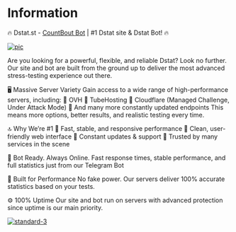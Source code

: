 # Information
🔥 Dstat.st - [CountBout Bot](https://t.me/count_bout_bot) | #1 Dstat site & Dstat Bot! 🔥

<a href="https://dstat.st?github"><img src="https://i.ibb.co/WNyRPm2z/photo-2025-07-09-15-58-14.jpg" alt="pic" border="0"></a>

Are you looking for a powerful, flexible, and reliable Dstat?
Look no further. Our site and bot are built from the ground up to deliver the most advanced stress-testing experience out there.

🖥 Massive Server Variety
Gain access to a wide range of high-performance servers, including:
💎 OVH
💎 TubeHosting
💎 Cloudflare (Managed Challenge, Under Attack Mode)
💎 And many more constantly updated endpoints
This means more options, better results, and realistic testing every time.

🔝 Why We’re #1
👑 Fast, stable, and responsive performance
👑 Clean, user-friendly web interface
👑 Constant updates & support
👑 Trusted by many services in the scene

🤖 Bot Ready. Always Online.
Fast response times, stable performance, and full statistics just from our Telegram Bot

🚀 Built for Performance
No fake power. Our servers deliver 100% accurate statistics based on your tests.

⚙️ 100% Uptime
Our site and bot run on servers with advanced protection since uptime is our main priority.

<a href="https://dstat.st?github"><img src="https://i.ibb.co/ch6ctb6f/standard-6.gif" alt="standard-3" border="0"></a>
